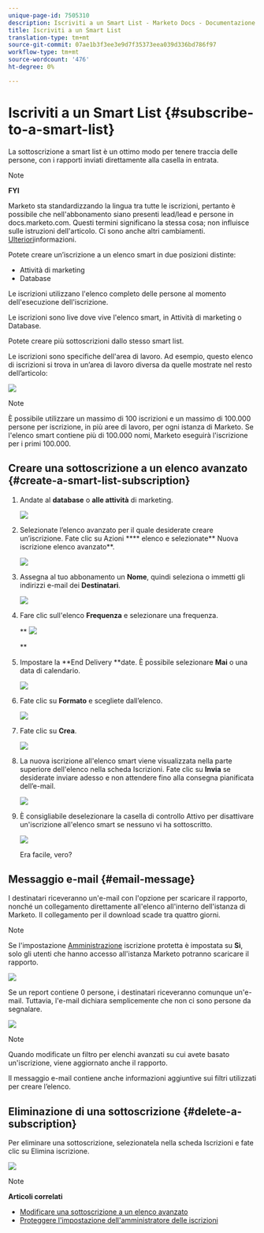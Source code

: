 ```yaml
---
unique-page-id: 7505310
description: Iscriviti a un Smart List - Marketo Docs - Documentazione prodotto
title: Iscriviti a un Smart List
translation-type: tm+mt
source-git-commit: 07ae1b3f3ee3e9d7f35373eea039d336bd786f97
workflow-type: tm+mt
source-wordcount: '476'
ht-degree: 0%

---
```



# Iscriviti a un Smart List {#subscribe-to-a-smart-list}

La sottoscrizione a smart list è un ottimo modo per tenere traccia delle persone, con i rapporti inviati direttamente alla casella in entrata.

>[!NOTE]
>
>**FYI**
>
>Marketo sta standardizzando la lingua tra tutte le iscrizioni, pertanto è possibile che nell&#39;abbonamento siano presenti lead/lead e persone in docs.marketo.com. Questi termini significano la stessa cosa; non influisce sulle istruzioni dell&#39;articolo. Ci sono anche altri cambiamenti. [Ulteriori](http://docs.marketo.com/display/DOCS/Updates+to+Marketo+Terminology)informazioni.

Potete creare un’iscrizione a un elenco smart in due posizioni distinte:

* Attività di marketing
* Database

Le iscrizioni utilizzano l&#39;elenco completo delle persone al momento dell&#39;esecuzione dell&#39;iscrizione.

Le iscrizioni sono live dove vive l&#39;elenco smart, in Attività di marketing o Database.

Potete creare più sottoscrizioni dallo stesso smart list.

Le iscrizioni sono specifiche dell&#39;area di lavoro. Ad esempio, questo elenco di iscrizioni si trova in un’area di lavoro diversa da quelle mostrate nel resto dell’articolo:

![](assets/one.png)

>[!NOTE]
>
>È possibile utilizzare un massimo di 100 iscrizioni e un massimo di 100.000 persone per iscrizione, in più aree di lavoro, per ogni istanza di Marketo. Se l&#39;elenco smart contiene più di 100.000 nomi, Marketo eseguirà l&#39;iscrizione per i primi 100.000.

## Creare una sottoscrizione a un elenco avanzato {#create-a-smart-list-subscription}

1. Andate al **database** o **alle attività** di marketing.

   ![](assets/db.png)

1. Selezionate l’elenco avanzato per il quale desiderate creare un’iscrizione. Fate clic su Azioni **** elenco e selezionate** Nuova iscrizione elenco avanzato**.

   ![](assets/three.png)

1. Assegna al tuo abbonamento un **Nome**, quindi seleziona o immetti gli indirizzi e-mail dei **Destinatari**.

   ![](assets/image2015-9-14-13-3a18-3a38.png)

1. Fare clic sull&#39;elenco **Frequenza** e selezionare una frequenza.

   ** ![](assets/image2015-9-14-13-3a21-3a21.png)

   **

1. Impostare la **End Delivery **date. È possibile selezionare **Mai** o una data di calendario.

   ![](assets/image2015-9-14-13-3a23-3a37.png)

1. Fate clic su **Formato** e scegliete dall’elenco.

   ![](assets/image2015-9-14-13-3a25-3a25.png)

1. Fate clic su **Crea**.

   ![](assets/image2015-9-11-15-3a58-3a4.png)

1. La nuova iscrizione all&#39;elenco smart viene visualizzata nella parte superiore dell&#39;elenco nella scheda Iscrizioni. Fate clic su **Invia** se desiderate inviare adesso e non attendere fino alla consegna pianificata dell’e-mail.

   ![](assets/eight.png)

1. È consigliabile deselezionare la casella di controllo Attivo per disattivare un&#39;iscrizione all&#39;elenco smart se nessuno vi ha sottoscritto.

   ![](assets/nine.png)

   Era facile, vero?

## Messaggio e-mail {#email-message}

I destinatari riceveranno un&#39;e-mail con l&#39;opzione per scaricare il rapporto, nonché un collegamento direttamente all&#39;elenco all&#39;interno dell&#39;istanza di Marketo. Il collegamento per il download scade tra quattro giorni.

>[!NOTE]
>
>Se l&#39;impostazione [Amministrazione](secure-the-subscription-admin-setting.md) iscrizione protetta è impostata su **Sì**, solo gli utenti che hanno accesso all&#39;istanza Marketo potranno scaricare il rapporto.

![](assets/image2015-4-17-15-3a46-3a47.png)

Se un report contiene 0 persone, i destinatari riceveranno comunque un&#39;e-mail. Tuttavia, l&#39;e-mail dichiara semplicemente che non ci sono persone da segnalare.

![](assets/image2015-4-17-16-3a11-3a8.png)

>[!NOTE]
>
>Quando modificate un filtro per elenchi avanzati su cui avete basato un&#39;iscrizione, viene aggiornato anche il rapporto.

Il messaggio e-mail contiene anche informazioni aggiuntive sui filtri utilizzati per creare l’elenco.

## Eliminazione di una sottoscrizione {#delete-a-subscription}

Per eliminare una sottoscrizione, selezionatela nella scheda Iscrizioni e fate clic su Elimina iscrizione.

![](assets/twelve.png)

>[!NOTE]
>
>**Articoli correlati**
>
>* [Modificare una sottoscrizione a un elenco avanzato](edit-a-smart-list-subscription.md)
>* [Proteggere l&#39;impostazione dell&#39;amministratore delle iscrizioni](secure-the-subscription-admin-setting.md)

>




